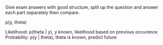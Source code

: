 Give exam answers with good structure, split up the question and answer each part separately then compare.

p(y, theta)

Likelihood: p(theta | y), y known, likelihood based on previous occurence
Probability: p(y | theta), theta is known, predict future


